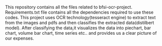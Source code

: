 This repository contains all the files related to bfsi-ocr-project. Requirements.txt file contains all the dependencies required to use these codes. This project uses OCR technology(tesseract engine) to extract text from the images and pdfs and then classifies the extracted data(distilbert model). After classifying the data,it visualizes the data into piechart, bar chart, volume bar chart, time series etc.. and provides us a clear picture of our expenses.
